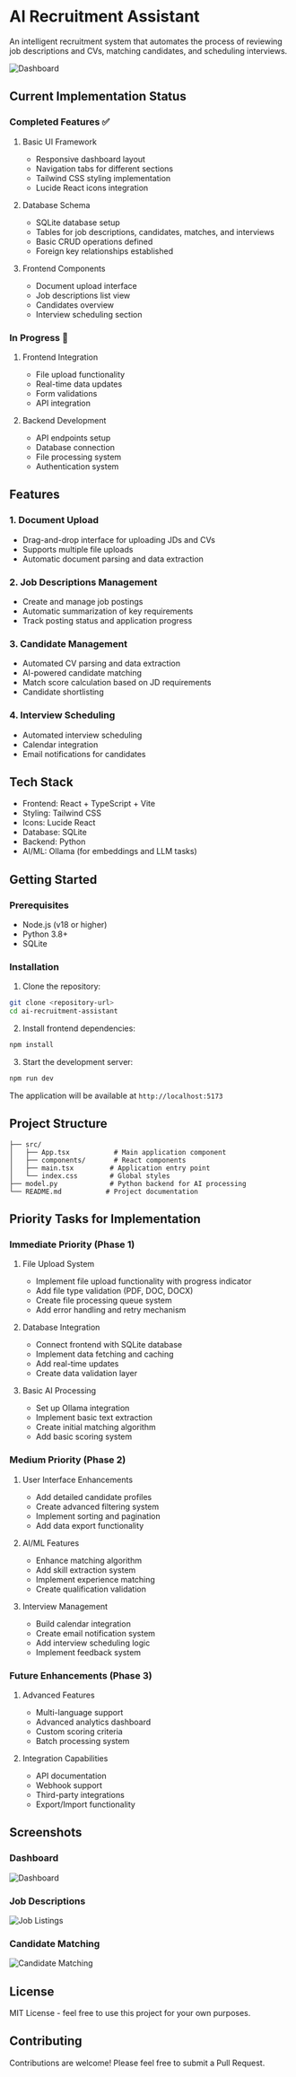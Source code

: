 # AI Recruitment Assistant

An intelligent recruitment system that automates the process of reviewing job descriptions and CVs, matching candidates, and scheduling interviews.

![Dashboard](https://images.unsplash.com/photo-1486312338219-ce68d2c6f44d?auto=format&fit=crop&q=80&w=2400)

## Current Implementation Status

### Completed Features ✅
1. Basic UI Framework
   - Responsive dashboard layout
   - Navigation tabs for different sections
   - Tailwind CSS styling implementation
   - Lucide React icons integration

2. Database Schema
   - SQLite database setup
   - Tables for job descriptions, candidates, matches, and interviews
   - Basic CRUD operations defined
   - Foreign key relationships established

3. Frontend Components
   - Document upload interface
   - Job descriptions list view
   - Candidates overview
   - Interview scheduling section

### In Progress 🚧
1. Frontend Integration
   - File upload functionality
   - Real-time data updates
   - Form validations
   - API integration

2. Backend Development
   - API endpoints setup
   - Database connection
   - File processing system
   - Authentication system

## Features

### 1. Document Upload
- Drag-and-drop interface for uploading JDs and CVs
- Supports multiple file uploads
- Automatic document parsing and data extraction

### 2. Job Descriptions Management
- Create and manage job postings
- Automatic summarization of key requirements
- Track posting status and application progress

### 3. Candidate Management
- Automated CV parsing and data extraction
- AI-powered candidate matching
- Match score calculation based on JD requirements
- Candidate shortlisting

### 4. Interview Scheduling
- Automated interview scheduling
- Calendar integration
- Email notifications for candidates

## Tech Stack

- Frontend: React + TypeScript + Vite
- Styling: Tailwind CSS
- Icons: Lucide React
- Database: SQLite
- Backend: Python
- AI/ML: Ollama (for embeddings and LLM tasks)

## Getting Started

### Prerequisites

- Node.js (v18 or higher)
- Python 3.8+
- SQLite

### Installation

1. Clone the repository:
```bash
git clone <repository-url>
cd ai-recruitment-assistant
```

2. Install frontend dependencies:
```bash
npm install
```

3. Start the development server:
```bash
npm run dev
```

The application will be available at `http://localhost:5173`

## Project Structure

```
├── src/
│   ├── App.tsx           # Main application component
│   ├── components/       # React components
│   ├── main.tsx         # Application entry point
│   └── index.css        # Global styles
├── model.py             # Python backend for AI processing
└── README.md           # Project documentation
```

## Priority Tasks for Implementation

### Immediate Priority (Phase 1)
1. File Upload System
   - Implement file upload functionality with progress indicator
   - Add file type validation (PDF, DOC, DOCX)
   - Create file processing queue system
   - Add error handling and retry mechanism

2. Database Integration
   - Connect frontend with SQLite database
   - Implement data fetching and caching
   - Add real-time updates
   - Create data validation layer

3. Basic AI Processing
   - Set up Ollama integration
   - Implement basic text extraction
   - Create initial matching algorithm
   - Add basic scoring system

### Medium Priority (Phase 2)
1. User Interface Enhancements
   - Add detailed candidate profiles
   - Create advanced filtering system
   - Implement sorting and pagination
   - Add data export functionality

2. AI/ML Features
   - Enhance matching algorithm
   - Add skill extraction system
   - Implement experience matching
   - Create qualification validation

3. Interview Management
   - Build calendar integration
   - Create email notification system
   - Add interview scheduling logic
   - Implement feedback system

### Future Enhancements (Phase 3)
1. Advanced Features
   - Multi-language support
   - Advanced analytics dashboard
   - Custom scoring criteria
   - Batch processing system

2. Integration Capabilities
   - API documentation
   - Webhook support
   - Third-party integrations
   - Export/Import functionality

## Screenshots

### Dashboard
![Dashboard](https://images.unsplash.com/photo-1454165804606-c3d57bc86b40?auto=format&fit=crop&q=80&w=2400)

### Job Descriptions
![Job Listings](https://images.unsplash.com/photo-1586281380349-632531db7ed4?auto=format&fit=crop&q=80&w=2400)

### Candidate Matching
![Candidate Matching](https://images.unsplash.com/photo-1600880292203-757bb62b4baf?auto=format&fit=crop&q=80&w=2400)

## License

MIT License - feel free to use this project for your own purposes.

## Contributing

Contributions are welcome! Please feel free to submit a Pull Request.
